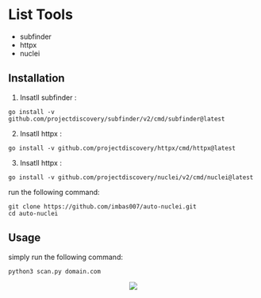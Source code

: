 # List Tools

- subfinder
- httpx
- nuclei

## Installation

1. Insatll subfinder :
```
go install -v github.com/projectdiscovery/subfinder/v2/cmd/subfinder@latest
```
2. Insatll httpx :
```
go install -v github.com/projectdiscovery/httpx/cmd/httpx@latest
```
3. Insatll httpx :
```
go install -v github.com/projectdiscovery/nuclei/v2/cmd/nuclei@latest
```

run the following command:

```console
git clone https://github.com/imbas007/auto-nuclei.git
cd auto-nuclei
```

## Usage

simply run the following command:

```
python3 scan.py domain.com
```

<p align="center">
    <img src="g" />
</p>
